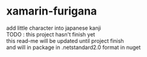 # xamarin-furigana
add little character into japanese kanji   
TODO : this project hasn't finish yet     
this read-me will be updated until project finish   
and will in package in .netstandard2.0 format in nuget   
